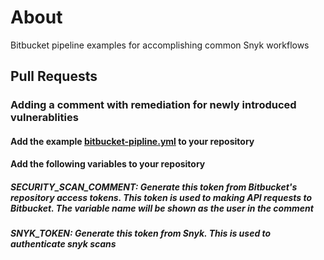 # About

Bitbucket pipeline examples for accomplishing common Snyk workflows

## Pull Requests

### Adding a comment with remediation for newly introduced vulnerablities 

#### Add the example [bitbucket-pipline.yml](bitbucket-pipeline) to your repository
#### Add the following variables to your repository
##### SECURITY_SCAN_COMMENT: Generate this token from Bitbucket's repository access tokens. This token is used to making API requests to Bitbucket. The variable name will be shown as the user in the comment 
##### SNYK_TOKEN: Generate this token from Snyk. This is used to authenticate snyk scans
